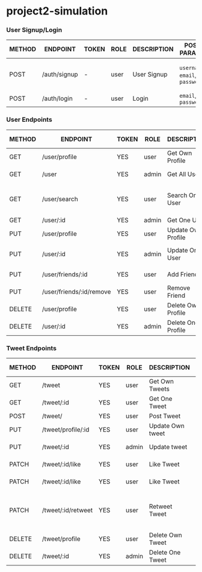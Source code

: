 # project2-simulation


### User Signup/Login

METHOD | ENDPOINT         | TOKEN | ROLE | DESCRIPTION              | POST PARAMS                               | RETURNS
-------|------------------|-------|------|--------------------|-------------------------------------------------|--------------------
POST   | /auth/signup     | -     | user | User Signup         | `username`, `email`, `password`                | {msg: string, token: token }
POST   | /auth/login      | -     | user | Login               | `email`, `password`                            | `token`


### User Endpoints

METHOD | ENDPOINT         | TOKEN | ROLE | DESCRIPTION              | POST PARAMS                               | RETURNS
-------|------------------|-------|------|--------------------|-------------------------------------------------|--------------------
GET    | /user/profile    | YES   | user | Get Own Profile    |                                                 | {user}
GET    | /user            | YES   | admin | Get All Users     | query params                                    | [users]
GET    | /user/search     | YES   | user | Search One User    | query params (name)                             | {id, userName, tweets, friends}
GET    | /user/:id       | YES   | admin | Get One User       |                                                 | {user}
PUT    | /user/profile    | YES   | user | Update Own Profile |  `userName`, `email`                            | 'Profile updated'
PUT    | /user/:id       | YES   | admin | Update One User     |   `userName`, `email`, `password`              | 'Profile updated'
PUT    | /user/friends/:id | YES   | user | Add Friend       |                                                      | 'Friend Added'
PUT    | /user/friends/:id/remove | YES   | user | Remove Friend   |                                                      | 'Friend Removed'
DELETE | /user/profile | YES   | user | Delete Own Profile   |                                                      | 'Profile Removed'
DELETE | /user/:id | YES   | admin | Delete One Profile   |                                                      | 'Profile Removed'

### Tweet Endpoints

METHOD | ENDPOINT         | TOKEN | ROLE | DESCRIPTION              | POST PARAMS                               | RETURNS
-------|------------------|-------|------|--------------------|-------------------------------------------------|--------------------
GET    | /tweet    | YES   | user | Get Own Tweets    |                                                         | [tweet]
GET    | /tweet/:id    | YES   | user | Get One Tweet    |                                                       | {tweet}
POST  | /tweet/       | YES  | user  | Post Tweet |       text                                                   | {tweet}
PUT    | /tweet/profile/:id     | YES    | user | Update Own tweet    |   text                                   | 'Tweet updated'
PUT    | /tweet/:id     | YES    | admin | Update tweet    |       body                                          | 'Tweet updated'
PATCH  | /tweet/:id/like | YES  | user  | Like Tweet |                                                           | 'Like added'
PATCH  | /tweet/:id/like | YES  | user  | Like Tweet |                                                           | 'Like added'
PATCH  | /tweet/:id/retweet | YES  | user  | Retweet Tweet |                                                      | {msg: 'Tweet Retweeted', tweet: tweet }
DELETE | /tweet/profile | YES   | user | Delete Own Tweet   |                                                      | 'Tweet Removed'
DELETE | /tweet/:id | YES   | admin | Delete One Tweet   |                                                      | 'Tweet Removed'
